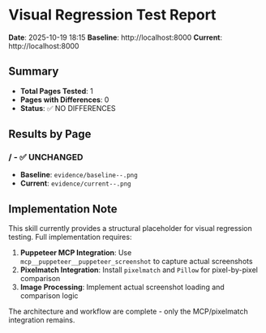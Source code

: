 # Visual Regression Test Report

**Date**: 2025-10-19 18:15
**Baseline**: http://localhost:8000
**Current**: http://localhost:8000

## Summary

- **Total Pages Tested**: 1
- **Pages with Differences**: 0
- **Status**: ✅ NO DIFFERENCES

## Results by Page


### / - ✅ UNCHANGED

- **Baseline**: `evidence/baseline--.png`
- **Current**: `evidence/current--.png`


## Implementation Note

This skill currently provides a structural placeholder for visual regression testing.
Full implementation requires:

1. **Puppeteer MCP Integration**: Use `mcp__puppeteer__puppeteer_screenshot` to capture actual screenshots
2. **Pixelmatch Integration**: Install `pixelmatch` and `Pillow` for pixel-by-pixel comparison
3. **Image Processing**: Implement actual screenshot loading and comparison logic

The architecture and workflow are complete - only the MCP/pixelmatch integration remains.
